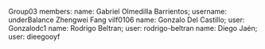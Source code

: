 Group03 members:
name: Gabriel Olmedilla Barrientos; username: underBalance
Zhengwei Fang vilf0106
name: Gonzalo Del Castillo; user: Gonzalodc1
name: Rodrigo Beltran; user: rodrigo-beltran
name: Diego Jaén; user: dieegooyf
